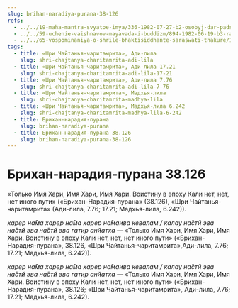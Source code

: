 ```yaml
---
slug: brihan-naradiya-purana-38-126
refs:
  - ../../19-maha-mantra-svyatoe-imya/336-1982-07-27-b2-osobyj-dar-padshim-lyudyam-kali-yugi.md
  - ../../59-uchenie-vaishnavov-mayavada-i-buddizm/894-1982-06-19-b3-razlichiya-v-ponimanii-krishny-i-ego-okruzheniya-u-smartov-vajshnavov-i-shankaritov.md
  - ../../65-vospominaniya-o-shrile-bhaktisiddhante-saraswati-thakure/1018-1982-06-30-a-b1-usloviya-dlya-pravilnogo-vospevaniya-svyatogo-imeni-istorii-iz-zhizni-sarasvati-thakura.md
tags:
  - title: «Шри Чайтанья-чаритамрита», Ади-лила
    slug: shri-chajtanya-charitamrita-adi-lila
  - title: «Шри Чайтанья-чаритамрита», Ади-лила 17.21
    slug: shri-chajtanya-charitamrita-adi-lila-17-21
  - title: «Шри Чайтанья-чаритамрита», Ади-лила 7.76
    slug: shri-chajtanya-charitamrita-adi-lila-7-76
  - title: «Шри Чайтанья-чаритамрита», Мадхья-лила
    slug: shri-chajtanya-charitamrita-madhya-lila
  - title: «Шри Чайтанья-чаритамрита», Мадхья-лила 6.242
    slug: shri-chajtanya-charitamrita-madhya-lila-6-242
  - title: Брихан-нарадия-пурана
    slug: brihan-naradiya-purana
  - title: Брихан-нарадия-пурана 38.126
    slug: brihan-naradiya-purana-38-126
---
```


# Брихан-нарадия-пурана 38.126

«Только Имя Хари, Имя Хари, Имя Хари. Воистину в эпоху Кали нет, нет, нет иного пути» («Брихан-Нарадия-пурана» (38.126), «Шри Чайтанья-чаритамрита» (Ади-лила, 7.76; 17.21; Мадхья-лила, 6.242)).


*харер на̄ма харер на̄ма харер на̄маива кевалам / калау на̄стй эва на̄стй эва на̄стй эва гатир анйатха* — «Только Имя Хари, Имя Хари, Имя Хари. Воистину в эпоху Кали нет, нет, нет иного пути» («Брихан-Нарадия-пурана», 38.126, «Шри Чайтанья-чаритамрита»,Ади-лила, 7.76; 17.21; Мадхья-лила, 6.242)).

*харер на̄ма харер на̄ма харер на̄маива кевалам / калау на̄стй эва на̄стй эва на̄стй эва гатир анйатха* — «Только Имя Хари, Имя Хари, Имя Хари. Воистину в эпоху Кали нет, нет, нет иного пути» («Брихан-Нарадия-пурана», 38.126; «Шри Чайтанья-чаритамрита», Ади-лила, 7.76; 17.21; Мадхья-лила, 6.242).



